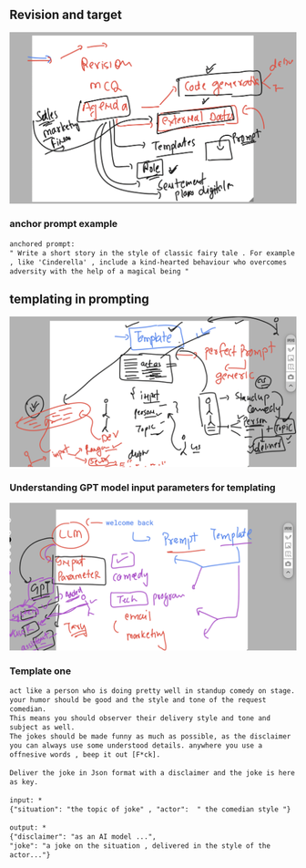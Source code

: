 ## Revision and target 

<img src="rev1.png">

### anchor prompt example 

```
anchored prompt: 
" Write a short story in the style of classic fairy tale . For example , like 'Cinderella' , include a kind-hearted behaviour who overcomes adversity with the help of a magical being "

```

## templating in prompting 

<img src="temp1.png">

### Understanding GPT model input parameters for templating 

<img src="temp22.png">

### Template one 

```
act like a person who is doing pretty well in standup comedy on stage. your humor should be good and the style and tone of the request comedian.
This means you should observer their delivery style and tone and subject as well.
The jokes should be made funny as much as possible, as the disclaimer you can always use some understood details. anywhere you use a offnesive words , beep it out [F*ck].

Deliver the joke in Json format with a disclaimer and the joke is here as key.

input: *  
{"situation": "the topic of joke" , "actor":  " the comedian style "}

output: * 
{"disclaimer": "as an AI model ...", 
"joke": "a joke on the situation , delivered in the style of the actor..."}
```

